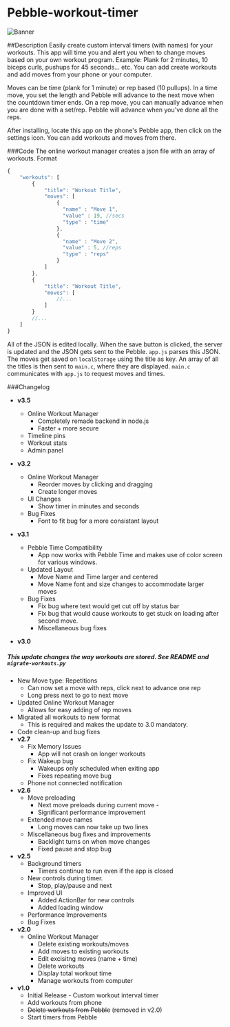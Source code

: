 Pebble-workout-timer
====================
![Banner](http://i.imgur.com/jvBNU81.png)

##Description
Easily create custom interval timers (with names) for your workouts.  This app will time you and alert you when to change moves based on your own workout program. Example: Plank for 2 minutes, 10 biceps curls, pushups for 45 seconds... etc.   You can add create workouts and add moves from your phone or your computer. 

Moves can be time (plank for 1 minute) or rep based (10 pullups). In a time move, you set the length and Pebble will advance to the next move when the countdown timer ends. On a rep move, you can manually advance when you are done with a set/rep. Pebble will advance when you've done all the reps.

After installing, locate this app on the phone's Pebble app, then click on the settings icon. You can add workouts and moves from there. 

###Code
The online workout manager creates a json file with an array of workouts. Format 
```javascript
{
    "workouts": [
        {
            "title": "Workout Title",
            "moves": [
                {
                  "name" : "Move 1", 
                  "value" : 19, //secs
                  "type" : "time"
                },
                {
                  "name" : "Move 2", 
                  "value" : 5, //reps
                  "type" : "reps"
                }
            ]
        },
        {
            "title": "Workout Title",
            "moves": [
                //...
            ]
        }
        //...
    ]
}
```
All of the JSON is edited locally. When the save button is clicked, the server is updated and the JSON gets sent to the Pebble. `app.js` parses this JSON. The moves get saved on `localStorage` using the title as key. An array of all the titles is then sent to `main.c`, where they are displayed. `main.c` communicates with `app.js` to request moves and times.


###Changelog
* **v3.5**
   * Online Workout Manager
     * Completely remade backend in node.js
     * Faster + more secure
   * Timeline pins
   * Workout stats
   * Admin panel
* **v3.2**
  * Online Workout Manager
    * Reorder moves by clicking and dragging
    * Create longer moves
  * UI Changes
    * Show timer in minutes and seconds
  * Bug Fixes
    * Font to fit bug for a more consistant layout

* **v3.1**
  * Pebble Time Compatibility 
    * App now works with Pebble Time and makes use of color screen for various windows. 
  * Updated Layout
    * Move Name and Time larger and centered
    * Move Name font and size changes to accommodate larger moves
  * Bug Fixes
    * Fix bug where text would get cut off by status bar
    * Fix bug that would cause workouts to get stuck on loading after second move. 
    * Miscellaneous bug fixes
* **v3.0**
##### This update changes the way workouts are stored. See README and `migrate-workouts.py`

  * New Move type: Repetitions
    * Can now set a move with reps, click next to advance one rep
    * Long press next to go to next move
  * Updated Online Workout Manager
    * Allows for easy adding of rep moves
  * Migrated all workouts to new format
    * This is required and makes the update to 3.0 mandatory. 
  * Code clean-up and bug fixes
* **v2.7**
  * Fix Memory Issues
    * App will not crash on longer workouts
  * Fix Wakeup bug
    * Wakeups only scheduled when exiting app
    * Fixes repeating move bug
  * Phone not connected notification
* **v2.6**
  * Move preloading
    * Next move preloads during current move -
    * Significant performance improvement
  * Extended move names
    * Long moves can now take up two lines
  * Miscellaneous bug fixes and improvements
    * Backlight turns on when move changes
    * Fixed pause and stop bug
* **v2.5**
  * Background timers
     * Timers continue to run even if the app is closed
  * New controls during timer. 
     * Stop, play/pause and next
  * Improved UI
     * Added ActionBar for new controls
     * Added loading window
  * Performance Improvements
  * Bug Fixes
* **v2.0**
  * Online Workout Manager
    * Delete existing workouts/moves
    * Add moves to existing workouts
    * Edit excisitng moves (name + time)
    * Delete workouts
    * Display total workout time
    * Manage workouts from computer 
* **v1.0**
  * Initial Release - Custom workout interval timer
  * Add workouts from phone
  * ~~Delete workouts from Pebble~~ (removed in v2.0)
  * Start timers from Pebble


